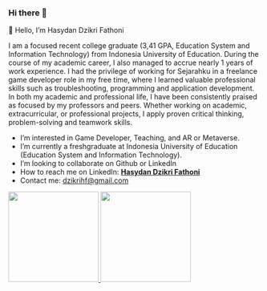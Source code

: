 ### Hi there 👋

👋 Hello, I’m Hasydan Dzikri Fathoni

I am a focused recent college graduate (3,41 GPA, Education System and Information Technology) from Indonesia University of Education. During the course of my academic career, I also managed to accrue nearly 1 years of work experience. I had the privilege of working for Sejarahku in a freelance game developer role in my free time, where I learned valuable professional skills such as troubleshooting, programming and application development. In both my academic and professional life, I have been consistently praised as focused by my professors and peers. Whether working on academic, extracurricular, or professional projects, I apply proven critical thinking, problem-solving and teamwork skills.


- I’m interested in Game Developer, Teaching, and AR or Metaverse.
- I’m currently a freshgraduate at Indonesia University of Education (Education System and Information Technology).
- I’m looking to collaborate on Github or LinkedIn
- How to reach me on LinkedIn: **[Hasydan Dzikri Fathoni](https://www.linkedin.com/in/dzikri-fathoni-ba931221b/)** 
- Contact me: dzikrihf@gmail.com
<!-- 🖥 Visit my portfolio website: https://dinarrahman30.wixsite.com/dinarrahman30 -->

<p align="left">
<a href="https://github.com/dinarrahman30">
  <img height="180em" src="https://github-readme-stats-eight-theta.vercel.app/api?username=dzikrihf07&show_icons=true&theme=algolia&include_all_commits=true&count_private=true"/>
  <img height="180em" src="https://github-readme-stats-eight-theta.vercel.app/api/top-langs/?username=dzikrihf07&layout=compact&langs_count=8&theme=algolia"/>
</a>
</p>

<!--
**dzikrihf07/dzikrihf07** is a ✨ _special_ ✨ repository because its `README.md` (this file) appears on your GitHub profile.

Here are some ideas to get you started:

- 🔭 I’m currently working on ...
- 🌱 I’m currently learning ...
- 👯 I’m looking to collaborate on ...
- 🤔 I’m looking for help with ...
- 💬 Ask me about ...
- 📫 How to reach me: ...
- 😄 Pronouns: ...
- ⚡ Fun fact: ...
-->

